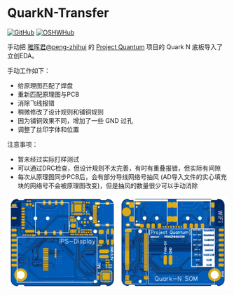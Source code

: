 # QuarkN-Transfer

<a href='https://github.com/MehverOSHWH/Transfer-QuarkN'><img src="https://img.shields.io/badge/-GitHub-3A3A3A?style=flat&amp;logo=GitHub&amp;logoColor=white" referrerpolicy="no-referrer" alt="GitHub"></a>
<a href='https://oshwhub.com/rgb_yes/QuarkN-Transfer'><img src="https://img.shields.io/badge/-OSHWHub@RGB_YES-5588ff?style=flat&amp;logo=data:image/png;base64,iVBORw0KGgoAAAANSUhEUgAAAB4AAAAeCAYAAAA7MK6iAAAA2UlEQVRIie1W0RLDIAjD3f7/l9nTro4RCFivvd3y1oomQQXlKoyZV1VZGTZwgLjPoHGEPRqGPXUK/kM8FwiHM6bOmAvGsefGLmy/U/eR41LqJnLKPXJcJbUC7DZ8rWeJbRB1WgsCIDGalCE61XSqV1zS5J17zJCnZ2QH8SwAolJA6EUZ7HQc4k/8+8TdU13uRha3TvVKCV0ilqzTdODtcdTAbbNn4MZax2kDD0R5gAJRWzw1rV5/j/aYdV8ifCO7x6UHnDMPgi0gkYDWG61aQKKKteW+nwsReQHXpy5D9yKlhQAAAABJRU5ErkJggg==&amp;logoColor=white" referrerpolicy="no-referrer" alt="OSHWHub"></a>

手动把 [稚晖君@peng-zhihui](https://github.com/peng-zhihui) 的 [Project Quantum](https://github.com/peng-zhihui/Project-Quantum) 项目的 Quark N 底板导入了立创EDA。

手动工作如下：

- 给原理图匹配了焊盘
- 重新匹配原理图与PCB
- 消除飞线报错
- 稍微修改了设计规则和铺铜规则
- 因为铺铜效果不同，增加了一些 GND 过孔
- 调整了丝印字体和位置

注意事项：

- 暂未经过实际打样测试
- 可以通过DRC检查，但设计规则不太完善，有时有重叠报错，但实际有间隙
- 每次从原理图同步PCB后，会有部分导线网络号抽风 (AD导入文件的实心填充块的网络号不会被原理图改变)，但是抽风的数量很少可以手动消除

![](./v1.png)

